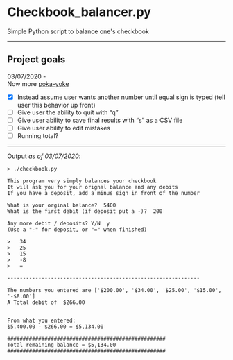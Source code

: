 # Checkbook_balancer.py

Simple Python script to balance one's checkbook

-----

## Project goals

03/07/2020 - </br>
Now more [poka-yoke](https://asq.org/quality-resources/mistake-proofing)</br>
- [x] Instead assume user wants another number until equal sign is typed (tell user this behavior up front)
- [ ] Give user the ability to quit with “q”
- [ ] Give user ability to save final results with “s” as a CSV file
- [ ] Give user ability to edit mistakes 
- [ ] Running total?
---
Output _as of 03/07/2020_:
```
> ./checkbook.py

This program very simply balances your checkbook
It will ask you for your orignal balance and any debits
If you have a deposit, add a minus sign in front of the number

What is your orginal balance?  5400
What is the first debit (if deposit put a -)?  200

Any more debit / deposits? Y/N  y
(Use a "-" for deposit, or "=" when finished)

>   34
>   25
>   15
>   -8
>   =

--------------------------------------------------------------

The numbers you entered are ['$200.00', '$34.00', '$25.00', '$15.00', '-$8.00']
A Total debit of  $266.00


From what you entered:
$5,400.00 - $266.00 = $5,134.00

###################################################
Total remaining balance = $5,134.00
###################################################
```
